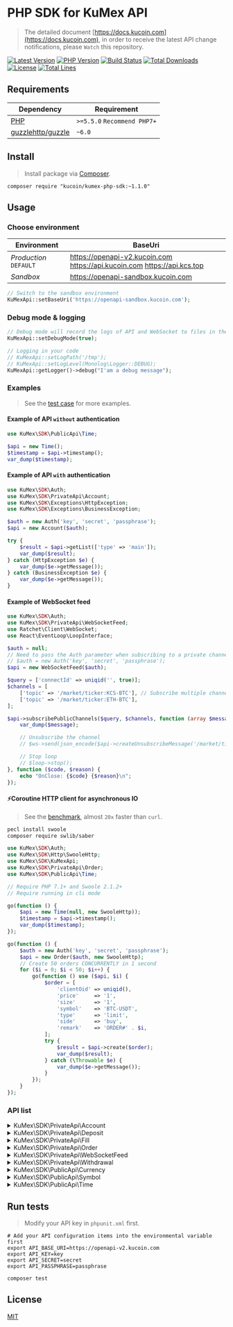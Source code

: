 
# PHP SDK for KuMex API
> The detailed document [https://docs.kucoin.com](https://docs.kucoin.com), in order to receive the latest API change notifications, please `Watch` this repository.

[![Latest Version](https://img.shields.io/github/release/Kucoin/kucoin-php-sdk.svg)](https://github.com/Kucoin/kucoin-php-sdk/releases)
[![PHP Version](https://img.shields.io/packagist/php-v/kucoin/kucoin-php-sdk.svg?color=green)](https://secure.php.net)
[![Build Status](https://travis-ci.org/Kucoin/kucoin-php-sdk.svg?branch=master)](https://travis-ci.org/Kucoin/kucoin-php-sdk)
[![Total Downloads](https://poser.pugx.org/kucoin/kucoin-php-sdk/downloads)](https://packagist.org/packages/kucoin/kucoin-php-sdk)
[![License](https://poser.pugx.org/kucoin/kucoin-php-sdk/license)](LICENSE)
[![Total Lines](https://tokei.rs/b1/github/Kucoin/kucoin-php-sdk)](https://github.com/Kucoin/kucoin-php-sdk)

## Requirements

| Dependency | Requirement |
| -------- | -------- |
| [PHP](https://secure.php.net/manual/en/install.php) | `>=5.5.0` `Recommend PHP7+` |
| [guzzlehttp/guzzle](https://github.com/guzzle/guzzle) | `~6.0` |

## Install
> Install package via [Composer](https://getcomposer.org/).

```shell
composer require "kucoin/kumex-php-sdk:~1.1.0"
```

## Usage

### Choose environment

| Environment | BaseUri |
| -------- | -------- |
| *Production* `DEFAULT` | https://openapi-v2.kucoin.com https://api.kucoin.com https://api.kcs.top |
| *Sandbox* | https://openapi-sandbox.kucoin.com |

```php
// Switch to the sandbox environment
KuMexApi::setBaseUri('https://openapi-sandbox.kucoin.com');
```

### Debug mode & logging

```php
// Debug mode will record the logs of API and WebSocket to files in the directory "KuMexApi::getLogPath()" according to the minimum log level "KuMexApi::getLogLevel()".
KuMexApi::setDebugMode(true);

// Logging in your code
// KuMexApi::setLogPath('/tmp');
// KuMexApi::setLogLevel(Monolog\Logger::DEBUG);
KuMexApi::getLogger()->debug("I'am a debug message");
```

### Examples
> See the [test case](tests) for more examples.

#### Example of API `without` authentication

```php
use KuMex\SDK\PublicApi\Time;

$api = new Time();
$timestamp = $api->timestamp();
var_dump($timestamp);
```

#### Example of API `with` authentication

```php
use KuMex\SDK\Auth;
use KuMex\SDK\PrivateApi\Account;
use KuMex\SDK\Exceptions\HttpException;
use KuMex\SDK\Exceptions\BusinessException;

$auth = new Auth('key', 'secret', 'passphrase');
$api = new Account($auth);

try {
    $result = $api->getList(['type' => 'main']);
    var_dump($result);
} catch (HttpException $e) {
    var_dump($e->getMessage());
} catch (BusinessException $e) {
    var_dump($e->getMessage());
}
```

#### Example of WebSocket feed

```php
use KuMex\SDK\Auth;
use KuMex\SDK\PrivateApi\WebSocketFeed;
use Ratchet\Client\WebSocket;
use React\EventLoop\LoopInterface;

$auth = null;
// Need to pass the Auth parameter when subscribing to a private channel($api->subscribePrivateChannel()).
// $auth = new Auth('key', 'secret', 'passphrase');
$api = new WebSocketFeed($auth);

$query = ['connectId' => uniqid('', true)];
$channels = [
    ['topic' => '/market/ticker:KCS-BTC'], // Subscribe multiple channels
    ['topic' => '/market/ticker:ETH-BTC'],
];

$api->subscribePublicChannels($query, $channels, function (array $message, WebSocket $ws, LoopInterface $loop) use ($api) {
    var_dump($message);

    // Unsubscribe the channel
    // $ws->send(json_encode($api->createUnsubscribeMessage('/market/ticker:ETH-BTC')));

    // Stop loop
    // $loop->stop();
}, function ($code, $reason) {
    echo "OnClose: {$code} {$reason}\n";
});
```

#### ⚡️Coroutine HTTP client for asynchronous IO
> See the [benchmark](examples/BenchmarkCoroutine.php), almost `20x` faster than `curl`.

```bash
pecl install swoole
composer require swlib/saber
```

```php
use KuMex\SDK\Auth;
use KuMex\SDK\Http\SwooleHttp;
use KuMex\SDK\KuMexApi;
use KuMex\SDK\PrivateApi\Order;
use KuMex\SDK\PublicApi\Time;

// Require PHP 7.1+ and Swoole 2.1.2+
// Require running in cli mode

go(function () {
    $api = new Time(null, new SwooleHttp));
    $timestamp = $api->timestamp();
    var_dump($timestamp);
});

go(function () {
    $auth = new Auth('key', 'secret', 'passphrase');
    $api = new Order($auth, new SwooleHttp);
    // Create 50 orders CONCURRENTLY in 1 second
    for ($i = 0; $i < 50; $i++) {
        go(function () use ($api, $i) {
            $order = [
                'clientOid' => uniqid(),
                'price'     => '1',
                'size'      => '1',
                'symbol'    => 'BTC-USDT',
                'type'      => 'limit',
                'side'      => 'buy',
                'remark'    => 'ORDER#' . $i,
            ];
            try {
                $result = $api->create($order);
                var_dump($result);
            } catch (\Throwable $e) {
                var_dump($e->getMessage());
            }
        });
    }
});
```

### API list

<details>
<summary>KuMex\SDK\PrivateApi\Account</summary>

| API | Authentication | Description |
| -------- | -------- | -------- |
| KuMex\SDK\PrivateApi\Account::create() | YES | https://docs.kucoin.com/#create-an-account |
| KuMex\SDK\PrivateApi\Account::getList() | YES | https://docs.kucoin.com/#list-accounts |
| KuMex\SDK\PrivateApi\Account::getDetail() | YES | https://docs.kucoin.com/#get-an-account |
| KuMex\SDK\PrivateApi\Account::getLedgers() | YES | https://docs.kucoin.com/#get-account-ledgers |
| KuMex\SDK\PrivateApi\Account::getHolds() | YES | https://docs.kucoin.com/#get-holds |
| KuMex\SDK\PrivateApi\Account::innerTransfer() | YES | https://docs.kucoin.com/#inner-transfer |
| KuMex\SDK\PrivateApi\Account::getSubAccountUsers() | YES | https://docs.kucoin.com/#get-user-info-of-all-sub-accounts |
| KuMex\SDK\PrivateApi\Account::getSubAccountDetail() | YES | https://docs.kucoin.com/#get-account-balance-of-a-sub-account |
| KuMex\SDK\PrivateApi\Account::getSubAccountList() | YES | https://docs.kucoin.com/#get-the-aggregated-balance-of-all-sub-accounts-of-the-current-user |
| KuMex\SDK\PrivateApi\Account::subTransfer() | YES | https://docs.kucoin.com/#transfer-between-master-account-and-sub-account |

</details>

<details>
<summary>KuMex\SDK\PrivateApi\Deposit</summary>

| API | Authentication | Description |
| -------- | -------- | -------- |
| KuMex\SDK\PrivateApi\Deposit::createAddress() | YES | https://docs.kucoin.com/#create-deposit-address |
| KuMex\SDK\PrivateApi\Deposit::getAddress() | YES | https://docs.kucoin.com/#get-deposit-address |
| KuMex\SDK\PrivateApi\Deposit::getDeposits() | YES | https://docs.kucoin.com/#get-deposit-list |
| KuMex\SDK\PrivateApi\Deposit::getV1Deposits() | YES | https://docs.kucoin.com/#get-v1-historical-deposits-list |

</details>

<details>
<summary>KuMex\SDK\PrivateApi\Fill</summary>

| API | Authentication | Description |
| -------- | -------- | -------- |
| KuMex\SDK\PrivateApi\Fill::getList() | YES | https://docs.kucoin.com/#list-fills |
| KuMex\SDK\PrivateApi\Fill::getRecentList() | YES | https://docs.kucoin.com/#recent-fills |

</details>

<details>
<summary>KuMex\SDK\PrivateApi\Order</summary>

| API | Authentication | Description |
| -------- | -------- | -------- |
| KuMex\SDK\PrivateApi\Order::create() | YES | https://docs.kucoin.com/#place-a-new-order |
| KuMex\SDK\PrivateApi\Order::cancel() | YES | https://docs.kucoin.com/#cancel-an-order |
| KuMex\SDK\PrivateApi\Order::cancelAll() | YES | https://docs.kucoin.com/#cancel-all-orders |
| KuMex\SDK\PrivateApi\Order::getList() | YES | https://docs.kucoin.com/#list-orders |
| KuMex\SDK\PrivateApi\Order::getV1List() | YES | https://docs.kucoin.com/#get-v1-historical-orders-list |
| KuMex\SDK\PrivateApi\Order::getDetail() | YES | https://docs.kucoin.com/#get-an-order |
| KuMex\SDK\PrivateApi\Order::getRecentList() | YES | https://docs.kucoin.com/#recent-orders |

</details>

<details>
<summary>KuMex\SDK\PrivateApi\WebSocketFeed</summary>

| API | Authentication | Description |
| -------- | -------- | -------- |
| KuMex\SDK\PrivateApi\WebSocketFeed::getPublicServer() | NO | https://docs.kucoin.com/#apply-connect-token |
| KuMex\SDK\PrivateApi\WebSocketFeed::getPrivateServer() | YES | https://docs.kucoin.com/#apply-connect-token |
| KuMex\SDK\PrivateApi\WebSocketFeed::subscribePublicChannel() | NO | https://docs.kucoin.com/#public-channels |
| KuMex\SDK\PrivateApi\WebSocketFeed::subscribePublicChannels() | NO | https://docs.kucoin.com/#public-channels |
| KuMex\SDK\PrivateApi\WebSocketFeed::subscribePrivateChannel() | YES | https://docs.kucoin.com/#private-channels |
| KuMex\SDK\PrivateApi\WebSocketFeed::subscribePrivateChannels() | YES | https://docs.kucoin.com/#private-channels |

</details>

<details>
<summary>KuMex\SDK\PrivateApi\Withdrawal</summary>

| API | Authentication | Description |
| -------- | -------- | -------- |
| KuMex\SDK\PrivateApi\Withdrawal::getQuotas() | YES | https://docs.kucoin.com/#get-withdrawal-quotas |
| KuMex\SDK\PrivateApi\Withdrawal::getList() | YES | https://docs.kucoin.com/#get-withdrawals-list |
| KuMex\SDK\PrivateApi\Withdrawal::getV1List() | YES | https://docs.kucoin.com/#get-v1-historical-withdrawals-list |
| KuMex\SDK\PrivateApi\Withdrawal::apply() | YES | https://docs.kucoin.com/#apply-withdraw |
| KuMex\SDK\PrivateApi\Withdrawal::cancel() | YES | https://docs.kucoin.com/#cancel-withdrawal |

</details>

<details>
<summary>KuMex\SDK\PublicApi\Currency</summary>

| API | Authentication | Description |
| -------- | -------- | -------- |
| KuMex\SDK\PublicApi\Currency::getList() | NO | https://docs.kucoin.com/#get-currencies |
| KuMex\SDK\PublicApi\Currency::getDetail() | NO | https://docs.kucoin.com/#get-currency-detail |
| KuMex\SDK\PublicApi\Currency::getPrices() | NO | https://docs.kucoin.com/#get-fiat-price |

</details>

<details>
<summary>KuMex\SDK\PublicApi\Symbol</summary>

| API | Authentication | Description |
| -------- | -------- | -------- |
| KuMex\SDK\PublicApi\Symbol::getList() | NO | https://docs.kucoin.com/#get-symbols-list |
| KuMex\SDK\PublicApi\Symbol::getTicker() | NO | https://docs.kucoin.com/#get-ticker |
| KuMex\SDK\PublicApi\Symbol::getAllTickers() | NO | https://docs.kucoin.com/#get-all-tickers |
| KuMex\SDK\PublicApi\Symbol::getAggregatedPartOrderBook() | NO | https://docs.kucoin.com/#get-part-order-book-aggregated |
| KuMex\SDK\PublicApi\Symbol::getAggregatedFullOrderBook() | NO | https://docs.kucoin.com/#get-full-order-book-aggregated |
| KuMex\SDK\PublicApi\Symbol::getAtomicFullOrderBook() | NO | https://docs.kucoin.com/#get-full-order-book-atomic |
| KuMex\SDK\PublicApi\Symbol::getTradeHistories() | NO | https://docs.kucoin.com/#get-trade-histories |
| KuMex\SDK\PublicApi\Symbol::getKLines() | NO | https://docs.kucoin.com/#get-klines |
| KuMex\SDK\PublicApi\Symbol::get24HStats() | NO | https://docs.kucoin.com/#get-24hr-stats |
| KuMex\SDK\PublicApi\Symbol::getMarkets() | NO | https://docs.kucoin.com/#get-market-list |

</details>

<details>
<summary>KuMex\SDK\PublicApi\Time</summary>

| API | Authentication | Description |
| -------- | -------- | -------- |
| KuMex\SDK\PublicApi\Time::timestamp() | NO | https://docs.kucoin.com/#server-time |

</details>

## Run tests
> Modify your API key in `phpunit.xml` first.

```shell
# Add your API configuration items into the environmental variable first
export API_BASE_URI=https://openapi-v2.kucoin.com
export API_KEY=key
export API_SECRET=secret
export API_PASSPHRASE=passphrase

composer test
```

## License

[MIT](LICENSE)
